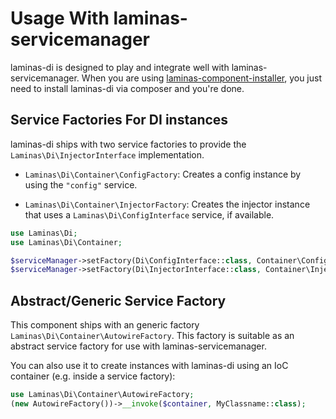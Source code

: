 # Usage With laminas-servicemanager

laminas-di is designed to play and integrate well with laminas-servicemanager.  When
you are using [laminas-component-installer](https://docs.laminas.dev/laminas-component-installer/),
you just need to install laminas-di via composer and you're done.

## Service Factories For DI instances

laminas-di ships with two service factories to provide the
`Laminas\Di\InjectorInterface` implementation.

- `Laminas\Di\Container\ConfigFactory`: Creates a config instance by using the `"config"` service.

- `Laminas\Di\Container\InjectorFactory`: Creates the injector instance that uses a
  `Laminas\Di\ConfigInterface` service, if available.

```php
use Laminas\Di;
use Laminas\Di\Container;

$serviceManager->setFactory(Di\ConfigInterface::class, Container\ConfigFactory::class);
$serviceManager->setFactory(Di\InjectorInterface::class, Container\InjectorFactory::class);
```

## Abstract/Generic Service Factory

This component ships with an generic factory
`Laminas\Di\Container\AutowireFactory`. This factory is suitable as an abstract
service factory for use with laminas-servicemanager.

You can also use it to create instances with laminas-di using an IoC container
(e.g. inside a service factory):

```php
use Laminas\Di\Container\AutowireFactory;
(new AutowireFactory())->__invoke($container, MyClassname::class);
```
